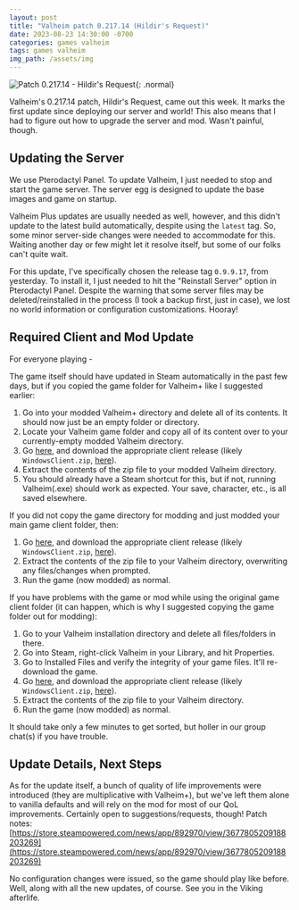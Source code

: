 ```yaml
---
layout: post
title: "Valheim patch 0.217.14 (Hildir's Request)"
date: 2023-08-23 14:30:00 -0700
categories: games valheim
tags: games valheim
img_path: /assets/img
---
```

![Patch 0.217.14 - Hildir's Request](posts/valheim_hildir_header.png){: .normal}

Valheim's 0.217.14 patch, Hildir's Request, came out this week. It marks the first update since deploying our server and world!
This also means that I had to figure out how to upgrade the server and mod. Wasn't painful, though.

## Updating the Server

We use Pterodactyl Panel. To update Valheim, I just needed to stop and start the game server. The server egg is designed to update the base images and game on startup.

Valheim Plus updates are usually needed as well, however, and this didn't update to the latest build automatically, despite using the `latest` tag.
So, some minor server-side changes were needed to accommodate for this. Waiting another day or few might let it resolve itself, but some of our folks can't quite wait.

For this update, I've specifically chosen the release tag `0.9.9.17`, from yesterday. To install it, I just needed to hit the "Reinstall Server" option in Pterodactyl Panel. Despite the warning that some server files may be deleted/reinstalled in the process (I took a backup first, just in case), we lost no world information or configuration customizations. Hooray!

## Required Client and Mod Update

For everyone playing -

The game itself should have updated in Steam automatically in the past few days, but if you copied the game folder for Valheim+ like I suggested earlier:
1. Go into your modded Valheim+ directory and delete all of its contents. It should now just be an empty folder or directory.
2. Locate your Valheim game folder and copy all of its content over to your currently-empty modded Valheim directory.
3. Go [here](https://github.com/Grantapher/ValheimPlus/releases/tag/0.9.9.17), and download the appropriate client release (likely `WindowsClient.zip`, [here](https://github.com/Grantapher/ValheimPlus/releases/download/0.9.9.17/WindowsClient.zip)).
4. Extract the contents of the zip file to your modded Valheim directory.
5. You should already have a Steam shortcut for this, but if not, running Valheim(.exe) should work as expected. Your save, character, etc., is all saved elsewhere.

If you did not copy the game directory for modding and just modded your main game client folder, then:
1. Go [here](https://github.com/Grantapher/ValheimPlus/releases/tag/0.9.9.17), and download the appropriate client release (likely `WindowsClient.zip`, [here](https://github.com/Grantapher/ValheimPlus/releases/download/0.9.9.17/WindowsClient.zip)).
2. Extract the contents of the zip file to your Valheim directory, overwriting any files/changes when prompted.
3. Run the game (now modded) as normal.

If you have problems with the game or mod while using the original game client folder (it can happen, which is why I suggested copying the game folder out for modding):
1. Go to your Valheim installation directory and delete all files/folders in there.
2. Go into Steam, right-click Valheim in your Library, and hit Properties.
3. Go to Installed Files and verify the integrity of your game files. It'll re-download the game.
4. Go [here](https://github.com/Grantapher/ValheimPlus/releases/tag/0.9.9.17), and download the appropriate client release (likely `WindowsClient.zip`, [here](https://github.com/Grantapher/ValheimPlus/releases/download/0.9.9.17/WindowsClient.zip)).
5. Extract the contents of the zip file to your Valheim directory.
6. Run the game (now modded) as normal.

It should take only a few minutes to get sorted, but holler in our group chat(s) if you have trouble.

## Update Details, Next Steps

As for the update itself, a bunch of quality of life improvements were introduced (they are multiplicative with Valheim+), but we've left them alone to vanilla defaults and will rely on the mod for most of our QoL improvements. Certainly open to suggestions/requests, though! Patch notes: [https://store.steampowered.com/news/app/892970/view/3677805209188203269](https://store.steampowered.com/news/app/892970/view/3677805209188203269)

No configuration changes were issued, so the game should play like before. Well, along with all the new updates, of course. See you in the Viking afterlife.